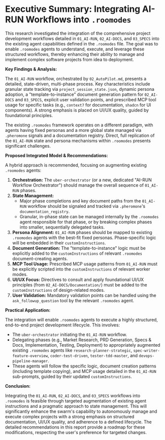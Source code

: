 # Executive Summary: Integrating AI-RUN Workflows into `.roomodes`

This research investigated the integration of the comprehensive project development workflows detailed in `01_AI-RUN`, `02_AI-DOCS`, and `03_SPECS` into the existing agent capabilities defined in the `.roomodes` file. The goal was to enable `.roomodes` agents to understand, execute, and leverage these structured workflows, thereby enhancing their ability to manage and implement complex software projects from idea to deployment.

**Key Findings & Analysis:**

The `01_AI-RUN` workflow, orchestrated by `02_AutoPilot.md`, presents a detailed, state-driven, multi-phase process. Key characteristics include granular state tracking via `project_session_state.json`, dynamic persona adoption, a "template-to-instance" document generation pattern for `02_AI-DOCS` and `03_SPECS`, explicit user validation points, and prescribed MCP tool usage for specific tasks (e.g., `context7` for documentation, `shadcn` for UI components). A strong emphasis is placed on UI/UX quality, guided by foundational principles.

The existing `.roomodes` framework operates on a different paradigm, with agents having fixed personas and a more global state managed via `.pheromone` signals and a documentation registry. Direct, full replication of the `01_AI-RUN` state and persona mechanisms within `.roomodes` presents significant challenges.

**Proposed Integrated Model & Recommendations:**

A hybrid approach is recommended, focusing on augmenting existing `.roomodes` agents:

1.  **Orchestration:** The `uber-orchestrator` (or a new, dedicated "AI-RUN Workflow Orchestrator") should manage the overall sequence of `01_AI-RUN` phases.
2.  **State Management:**
    *   Major phase completions and key document paths from the `01_AI-RUN` workflow should be signaled and tracked via `.pheromone`'s `documentation_registry`.
    *   Granular, in-phase state can be managed internally by the `.roomodes` agent responsible for that phase, or by breaking complex phases into smaller, sequentially delegated tasks.
3.  **Persona Alignment:** `01_AI-RUN` phases should be mapped to existing `.roomodes` agents with the best-fit fixed personas. Phase-specific logic will be embedded in their `customInstructions`.
4.  **Document Generation:** The "template-to-instance" logic must be explicitly added to the `customInstructions` of relevant `.roomodes` document-creating agents.
5.  **MCP Tool Usage:** Prescribed MCP usage patterns from `01_AI-RUN` must be explicitly scripted into the `customInstructions` of relevant worker modes.
6.  **UI/UX Focus:** Directives to consult and apply foundational UI/UX principles (from `02_AI-DOCS/Documentation/`) must be added to the `customInstructions` of design-related modes.
7.  **User Validation:** Mandatory validation points can be handled using the `ask_followup_question` tool by the relevant `.roomodes` agent.

**Practical Application:**

The integration will enable `.roomodes` agents to execute a highly structured, end-to-end project development lifecycle. This involves:
*   The `uber-orchestrator` initiating the `01_AI-RUN` workflow.
*   Delegating phases (e.g., Market Research, PRD Generation, Specs & Docs, Implementation, Testing, Deployment) to appropriately augmented existing `.roomodes` agents like `research-planner-strategic`, `spec-writer-feature-overview`, `coder-test-driven`, `tester-tdd-master`, and `devops-pipeline-manager`.
*   These agents will follow the specific logic, document creation patterns (including template copying), and MCP usage detailed in the `01_AI-RUN` sub-prompts, guided by their updated `customInstructions`.

**Conclusion:**

Integrating the `01_AI-RUN`, `02_AI-DOCS`, and `03_SPECS` workflows into `.roomodes` is feasible through targeted augmentation of existing agent instructions and a pragmatic approach to state management. This will significantly enhance the swarm's capability to autonomously manage and execute complex projects with a strong emphasis on structured documentation, UI/UX quality, and adherence to a defined lifecycle. The detailed recommendations in this report provide a roadmap for these modifications, respecting the user's preference for targeted changes.